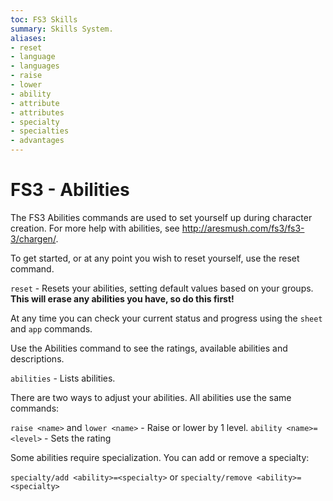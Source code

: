 ```yaml
---
toc: FS3 Skills
summary: Skills System.
aliases:
- reset
- language
- languages
- raise
- lower
- ability
- attribute
- attributes
- specialty
- specialties
- advantages
---
```

# FS3 - Abilities

The FS3 Abilities commands are used to set yourself up during character creation.  For more help with abilities, see http://aresmush.com/fs3/fs3-3/chargen/.

To get started, or at any point you wish to reset yourself, use the reset command.

`reset` - Resets your abilities, setting default values based on your groups.
         **This will erase any abilities you have, so do this first!**

At any time you can check your current status and progress using the `sheet` and `app` commands.

Use the Abilities command to see the ratings, available abilities and descriptions.

`abilities` - Lists abilities.

There are two ways to adjust your abilities.  All abilities use the same commands:   

`raise <name>` and `lower <name>` - Raise or lower by 1 level.
`ability <name>=<level>` - Sets the rating

Some abilities require specialization.  You can add or remove a specialty:

`specialty/add <ability>=<specialty>` or `specialty/remove <ability>=<specialty>`